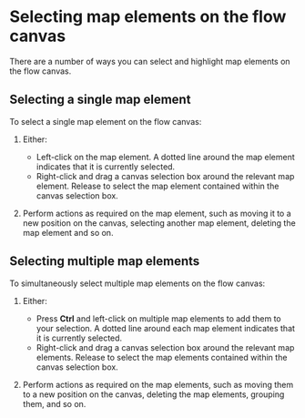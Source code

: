 # Selecting map elements on the flow canvas 

<head>
  <meta name="guidename" content="Flow"/>
  <meta name="context" content="GUID-3335aefc-541b-43ea-aa63-01cdde316c7b"/>
</head>

There are a number of ways you can select and highlight map elements on the flow canvas.

## Selecting a single map element 

To select a single map element on the flow canvas:

1.  Either:
    -   Left-click on the map element. A dotted line around the map element indicates that it is currently selected.
    -   Right-click and drag a canvas selection box around the relevant map element. Release to select the map element contained within the canvas selection box.

2.  Perform actions as required on the map element, such as moving it to a new position on the canvas, selecting another map element, deleting the map element and so on.

## Selecting multiple map elements 

To simultaneously select multiple map elements on the flow canvas:

1.  Either:
    -   Press **Ctrl** and left-click on multiple map elements to add them to your selection. A dotted line around each map element indicates that it is currently selected.
    -   Right-click and drag a canvas selection box around the relevant map elements. Release to select the map elements contained within the canvas selection box.

2.  Perform actions as required on the map elements, such as moving them to a new position on the canvas, deleting the map elements, grouping them, and so on.